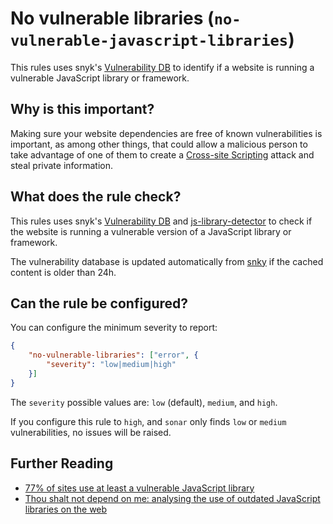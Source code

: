 # No vulnerable libraries (`no-vulnerable-javascript-libraries`)

This rules uses snyk's [Vulnerability DB][snykdb] to identify if a
website is running a vulnerable JavaScript library or framework.

## Why is this important?

Making sure your website dependencies are free of known vulnerabilities
is important, as among other things, that could allow a malicious
person to take advantage of one of them to create a
[Cross-site Scripting][XSS] attack and steal private information.

## What does the rule check?

This rules uses snyk's [Vulnerability DB][snykdb] and
[js-library-detector][js-library-detector] to check if the
website is running a vulnerable version of a JavaScript library or
framework.

The vulnerability database is updated automatically from [snky][snkydb json]
if the cached content is older than 24h.

## Can the rule be configured?

You can configure the minimum severity to report:

```json
{
    "no-vulnerable-libraries": ["error", {
        "severity": "low|medium|high"
    }]
}
```

The `severity` possible values are: `low` (default), `medium`, and `high`.

If you configure this rule to `high`, and `sonar` only finds `low` or
`medium` vulnerabilities, no issues will be raised.

## Further Reading

* [77% of sites use at least a vulnerable JavaScript library][77 vulnerable]
* [Thou shalt not depend on me: analysing the use of outdated JavaScript libraries on the web][not depend on me]

[snykdb]: https://snyk.io/vuln/
[XSS]: https://developer.mozilla.org/en-US/docs/Glossary/Cross-site_scripting
[js-library-detector]: https://npmjs.com/package/js-library-detector
[snkydb json]: https://snyk.io/partners/api/v2/vulndb/clientside.json
[77 vulnerable]: https://snyk.io/blog/77-percent-of-sites-use-vulnerable-js-libraries/
[not depend on me]: https://blog.acolyer.org/2017/03/07/thou-shalt-not-depend-on-me-analysing-the-use-of-outdated-javascript-libraries-on-the-web/
